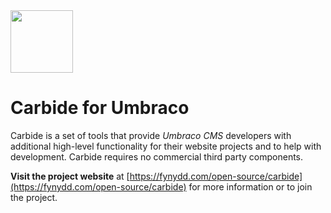 <img src="https://fynydd.com/images/carbide-icon.png" width="100" />

# Carbide for Umbraco

Carbide is a set of tools that provide *Umbraco CMS* developers with additional high-level functionality for their website projects and to help with development. Carbide requires no commercial third party components.

**Visit the project website** at [https://fynydd.com/open-source/carbide](https://fynydd.com/open-source/carbide) for more information or to join the project.
